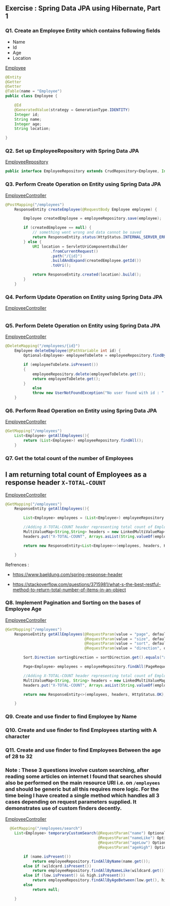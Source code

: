 ## Exercise : Spring Data JPA using Hibernate, Part 1


### Q1. Create an Employee Entity which contains following fields
    
- Name
- Id
- Age
- Location

[Employee](project-files/spring-data-jpa-using-hibernate-1/src/main/java/com/chiragbohet/springdatajpausinghibernate1/Entity/Employee.java)

```java
@Entity
@Getter
@Setter
@Table(name = "Employee")
public class Employee {

    @Id
    @GeneratedValue(strategy = GenerationType.IDENTITY)
    Integer id;
    String name;
    Integer age;
    String location;

}
```

### Q2. Set up EmployeeRepository with Spring Data JPA

[EmployeeRepository](project-files/spring-data-jpa-using-hibernate-1/src/main/java/com/chiragbohet/springdatajpausinghibernate1/Repository/EmployeeRepository.java)

```java
public interface EmployeeRepository extends CrudRepository<Employee, Integer> {}
```

### Q3. Perform Create Operation on Entity using Spring Data JPA

[EmployeeController](project-files/spring-data-jpa-using-hibernate-1/src/main/java/com/chiragbohet/springdatajpausinghibernate1/Controller/EmployeeController.java)

```java
@PostMapping("/employees")
    ResponseEntity createEmployee(@RequestBody Employee employee) {

        Employee createdEmployee = employeeRepository.save(employee);

        if (createdEmployee == null) {
            // something went wrong and data cannot be saved
            return ResponseEntity.status(HttpStatus.INTERNAL_SERVER_ERROR).build();
        } else {
            URI location = ServletUriComponentsBuilder
                    .fromCurrentRequest()
                    .path("/{id}")
                    .buildAndExpand(createdEmployee.getId())
                    .toUri();

            return ResponseEntity.created(location).build();
        }
    }
````

### Q4. Perform Update Operation on Entity using Spring Data JPA

[EmployeeController](project-files/spring-data-jpa-using-hibernate-1/src/main/java/com/chiragbohet/springdatajpausinghibernate1/Controller/EmployeeController.java)

```java
```


### Q5. Perform Delete Operation on Entity using Spring Data JPA

[EmployeeController](project-files/spring-data-jpa-using-hibernate-1/src/main/java/com/chiragbohet/springdatajpausinghibernate1/Controller/EmployeeController.java)

```java
@DeleteMapping("/employees/{id}")
    Employee deleteEmployee(@PathVariable int id) {
        Optional<Employee> employeeToDelete = employeeRepository.findById(id);

        if (employeeToDelete.isPresent())
        {
            employeeRepository.delete(employeeToDelete.get());
            return employeeToDelete.get();
        }
            else
            throw new UserNotFoundException("No user found with id : " + id);
    }
```

### Q6. Perform Read Operation on Entity using Spring Data JPA

[EmployeeController](project-files/spring-data-jpa-using-hibernate-1/src/main/java/com/chiragbohet/springdatajpausinghibernate1/Controller/EmployeeController.java)

```java
@GetMapping("/employees")
    List<Employee> getAllEmployees(){
        return (List<Employee>) employeeRepository.findAll();
    }
```

### Q7. Get the total count of the number of Employees

## I am returning total count of Employees as a response header ```X-TOTAL-COUNT```

[EmployeeController](project-files/spring-data-jpa-using-hibernate-1/src/main/java/com/chiragbohet/springdatajpausinghibernate1/Controller/EmployeeController.java)

```java
@GetMapping("/employees")
    ResponseEntity getAllEmployees(){

        List<Employee> employees = (List<Employee>) employeeRepository.findAll();

        //Adding X-TOTAL-COUNT header representing total count of Employees
        MultiValueMap<String,String> headers = new LinkedMultiValueMap<>();
        headers.put("X-TOTAL-COUNT", Arrays.asList(String.valueOf(employees.size())));

        return new ResponseEntity<List<Employee>>(employees, headers, HttpStatus.OK);

    }
```

Refrences :

- https://www.baeldung.com/spring-response-header

- https://stackoverflow.com/questions/3715981/what-s-the-best-restful-method-to-return-total-number-of-items-in-an-object

### Q8. Implement Pagination and Sorting on the bases of Employee Age

[EmployeeController](project-files/spring-data-jpa-using-hibernate-1/src/main/java/com/chiragbohet/springdatajpausinghibernate1/Controller/EmployeeController.java)

```java
@GetMapping("/employees")
    ResponseEntity getAllEmployees(@RequestParam(value = "page", defaultValue = "0") Optional<Integer> page,
                                   @RequestParam(value = "size", defaultValue = "20") Optional<Integer> size,
                                   @RequestParam(value = "sort", defaultValue = "id") Optional<String> sortProperty,
                                   @RequestParam(value = "direction", defaultValue = "asc") Optional<String> sortDirection) {

        Sort.Direction sortingDirection = sortDirection.get().equals("asc") ? Sort.Direction.ASC : Sort.Direction.DESC;

        Page<Employee> employees = employeeRepository.findAll(PageRequest.of(page.get(), size.get(), sortingDirection, sortProperty.get()));

        //Adding X-TOTAL-COUNT header representing total count of Employees
        MultiValueMap<String, String> headers = new LinkedMultiValueMap<>();
        headers.put("X-TOTAL-COUNT", Arrays.asList(String.valueOf(employeeRepository.count())));

        return new ResponseEntity<>(employees, headers, HttpStatus.OK);

    }
```

### Q9. Create and use finder to find Employee by Name

### Q10. Create and use finder to find Employees starting with A character

### Q11. Create and use finder to find Employees Between the age of 28 to 32

### **Note : These 3 questions involve custom searching, after reading some articles on internet I found that searches should also be performed on the main resource URI i.e. on ```/employees``` and should be generic but all this requires more logic. For the time being I have created a single method which handles all 3 cases depending on request parameters supplied. It demonstrates use of custom finders decently.**


[EmployeeController](project-files/spring-data-jpa-using-hibernate-1/src/main/java/com/chiragbohet/springdatajpausinghibernate1/Controller/EmployeeController.java)

```java
  @GetMapping("/employees/search")
    List<Employee> temporaryCustomSearch(@RequestParam("name") Optional<String> name,
                                         @RequestParam("nameLike") Optional<String> wildcard,
                                         @RequestParam("ageLow") Optional<Integer> low ,
                                         @RequestParam("ageHigh") Optional<Integer> high) {

        if (name.isPresent())
            return employeeRepository.findAllByName(name.get());
        else if (wildcard.isPresent())
            return employeeRepository.findAllByNameLike(wildcard.get());
        else if (low.isPresent() && high.isPresent())
            return employeeRepository.findAllByAgeBetween(low.get(), high.get());
        else
            return null;

    }
```
